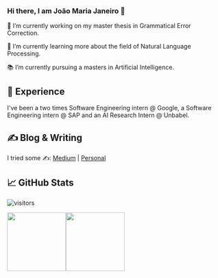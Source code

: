 ### Hi there, I am João Maria Janeiro 👋

<!--
**Joao-Maria-Janeiro/Joao-Maria-Janeiro** is a ✨ _special_ ✨ repository because its `README.md` (this file) appears on your GitHub profile.

Here are some ideas to get you started:

- 🔭 I’m currently working on ...
- 🌱 I’m currently learning ...
- 👯 I’m looking to collaborate on ...
- 🤔 I’m looking for help with ...
- 💬 Ask me about ...
- 📫 How to reach me: ...
- 😄 Pronouns: ...
- ⚡ Fun fact: ...
-->

🔭 I’m currently working on my master thesis in Grammatical Error Correction.

🌱 I’m currently learning more about the field of Natural Language Processing.

📚 I’m currently pursuing a masters in Artificial Intelligence.

## 💼 Experience

I've been a two times Software Engineering intern @ Google, a Software Engineering intern @ SAP and an AI Research Intern @ Unbabel.

## &#x270d; Blog & Writing

I tried some ✍️: [Medium](https://joaomariajaneiro.medium.com) | [Personal](http://joao-maria-janeiro.github.io)

## &#x1f4c8; GitHub Stats

![visitors](https://visitor-badge.glitch.me/badge?style=flat-square&page_id=Joao-Maria-Janeiro)

<img height="137px" src="https://github-readme-stats.vercel.app/api?username=Joao-Maria-Janeiro&hide_title=true&hide_border=true&show_icons=true&include_all_commits=true&count_private=true&line_height=21&text_color=000&icon_color=000&bg_color=0,ea6161,ffc64d,fffc4d,52fa5a&theme=graywhite" /><!-- wi*quL3fcV --><img height="137px" src="https://github-readme-stats.vercel.app/api/top-langs/?username=Joao-Maria-Janeiro&hide=html&hide_title=true&hide_border=true&layout=compact&langs_count=6&exclude_repo=comp426,Redventures-Movie-Quotes&text_color=000&icon_color=fff&bg_color=0,52fa5a,4dfcff,c64dff&theme=graywhite" />
